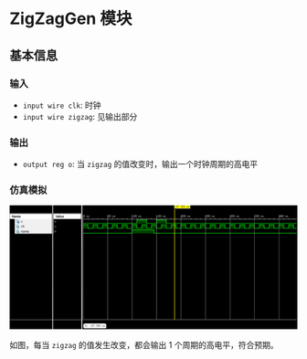 # ZigZagGen 模块

## 基本信息

### 输入

* `input wire clk`: 时钟
* `input wire zigzag`: 见输出部分

### 输出

* `output reg o`: 当 `zigzag` 的值改变时，输出一个时钟周期的高电平

### 仿真模拟

![](./img/ZigZagGen.png)

如图，每当 `zigzag` 的值发生改变，都会输出 1 个周期的高电平，符合预期。